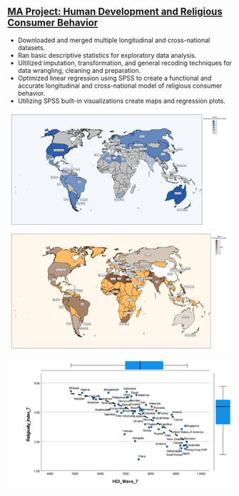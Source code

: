 ## [MA Project: Human Development and Religious Consumer Behavior](https://github.com/jamesrproffer/Portfolio-Projects)

- Downloaded and merged multiple longitudinal and cross-national datasets. 
- Ran basic descriptive statistics for exploratory data analysis.
- Ultilized imputation, transformation, and general recoding techniques for data wrangling, cleaning and preparation.
- Optimized linear regression using SPSS to create a functional and accurate longitudinal and cross-national model of religious consumer behavior.
- Utilizing SPSS built-in visualizations create maps and regression plots.

![](https://github.com/jamesrproffer/Portfolio-Projects/blob/main/images/HDI%20Map.png) ![](/images/Religiosity%20Map.png)

![](/images/HDI%20Religiosity%20Wave%207.png)
